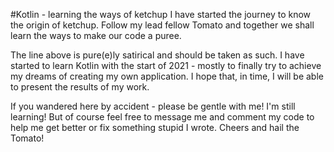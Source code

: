 #Kotlin - learning the ways of ketchup
I have started the journey to know the origin of ketchup. Follow my lead fellow Tomato and together we shall learn the ways to make our code a puree.

The line above is pure(e)ly satirical and should be taken as such. I have started to learn Kotlin with the start of 2021 - mostly to finally try to achieve my dreams of creating my own application. I hope that, in time, I will be able to present the results of my work.

If you wandered here by accident - please be gentle with me! I'm still learning! But of course feel free to message me and comment my code to help me get better or fix something stupid I wrote. Cheers and hail the Tomato!
